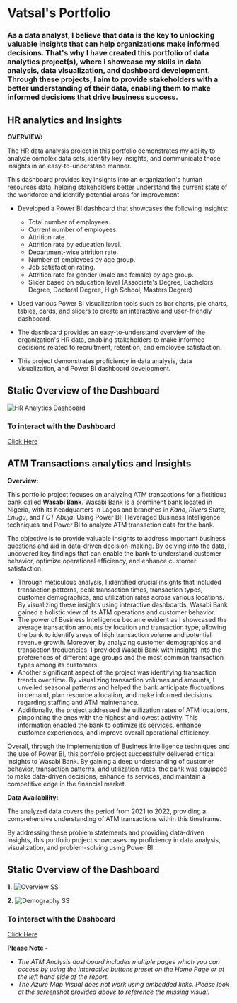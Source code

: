 # Vatsal's Portfolio

### As a data analyst, I believe that data is the key to unlocking valuable insights that can help organizations make informed decisions. That's why I have created this portfolio of data analytics project(s), where I showcase my skills in data analysis, data visualization, and dashboard development. Through these projects, I aim to provide stakeholders with a better understanding of their data, enabling them to make informed decisions that drive business success. 

## HR analytics and Insights
**OVERVIEW:**

The HR data analysis project in this portfolio demonstrates my ability to analyze complex data sets, identify key insights, and communicate those insights in an easy-to-understand manner. 

This dashboard provides key insights into an organization's human resources data, helping stakeholders better understand the current state of the workforce and identify potential areas for improvement
- Developed a Power BI dashboard that showcases the following insights:
  - Total number of employees.
  - Current number of employees.
  - Attrition rate.
  - Attrition rate by education level.
  - Department-wise attrition rate.
  - Number of employees by age group.
  - Job satisfaction rating.
  - Attrition rate for gender (male and female) by age group.
  - Slicer based on education level (Associate's Degree, Bachelors Degree, Doctoral Degree, High School, Masters Degree)

- Used various Power BI visualization tools such as bar charts, pie charts, tables, cards, and slicers to create an interactive and user-friendly dashboard.
- The dashboard provides an easy-to-understand overview of the organization's HR data, enabling stakeholders to make informed decisions related to recruitment, retention, and employee satisfaction.
- This project demonstrates proficiency in data analysis, data visualization, and Power BI dashboard development.

## **Static Overview of the Dashboard**
![HR Analytics Dashboard](https://user-images.githubusercontent.com/87799981/236774620-fd72bb65-b259-41f1-b7dd-56d1395ea48b.jpg)


### To interact with the Dashboard 
[Click Here](https://app.powerbi.com/view?r=eyJrIjoiODQ3OTQ0YjEtOTEzYi00OGY3LWE3MjYtMmU3OGMxNGM2Zjc0IiwidCI6ImY5MzM0ZjY3LTgwYjgtNDg5YS05ZDMyLTk5MmJiOTk2MzY3NSJ9)

## ATM Transactions analytics and Insights 

**Overview:**

This portfolio project focuses on analyzing ATM transactions for a fictitious bank called **Wasabi Bank**. Wasabi Bank is a prominent bank located in Nigeria, with its headquarters in Lagos and branches in _Kano_, _Rivers State_, _Enugu_, and _FCT Abuja_. Using Power BI, I leveraged Business Intelligence techniques and Power BI to analyze ATM transaction data for the bank.

The objective is to provide valuable insights to address important business questions and aid in data-driven decision-making. By delving into the data, I uncovered key findings that can enable the bank to understand customer behavior, optimize operational efficiency, and enhance customer satisfaction.

- Through meticulous analysis, I identified crucial insights that included transaction patterns, peak transaction times, transaction types, customer demographics, and utilization rates across various locations. By visualizing these insights using interactive dashboards, Wasabi Bank gained a holistic view of its ATM operations and customer behavior.
- The power of Business Intelligence became evident as I showcased the average transaction amounts by location and transaction type, allowing the bank to identify areas of high transaction volume and potential revenue growth. Moreover, by analyzing customer demographics and transaction frequencies, I provided Wasabi Bank with insights into the preferences of different age groups and the most common transaction types among its customers.
- Another significant aspect of the project was identifying transaction trends over time. By visualizing transaction volumes and amounts, I unveiled seasonal patterns and helped the bank anticipate fluctuations in demand, plan resource allocation, and make informed decisions regarding staffing and ATM maintenance.
- Additionally, the project addressed the utilization rates of ATM locations, pinpointing the ones with the highest and lowest activity. This information enabled the bank to optimize its services, enhance customer experiences, and improve overall operational efficiency.

Overall, through the implementation of Business Intelligence techniques and the use of Power BI, this portfolio project successfully delivered critical insights to Wasabi Bank. By gaining a deep understanding of customer behavior, transaction patterns, and utilization rates, the bank was equipped to make data-driven decisions, enhance its services, and maintain a competitive edge in the financial market.

**Data Availability:**

The analyzed data covers the period from 2021 to 2022, providing a comprehensive understanding of ATM transactions within this timeframe.

By addressing these problem statements and providing data-driven insights, this portfolio project showcases my proficiency in data analysis, visualization, and problem-solving using Power BI.

## **Static Overview of the Dashboard**
**1.**
![Overview SS](https://github.com/vatsalnehria/BI-and-Analytics-Portfolio/assets/87799981/f45954c0-d250-4b44-95b0-1def683c8518)

**2.**
![Demography SS](https://github.com/vatsalnehria/BI-and-Analytics-Portfolio/assets/87799981/7dc25ae8-9264-442b-9912-8bdcd326e4cf)

### To interact with the Dashboard 
[Click Here](https://app.powerbi.com/view?r=eyJrIjoiODQ1ZTg3ZDYtMDcyYy00NWMxLWFjMjctOWU2MzM2NDAyODA0IiwidCI6ImY5MzM0ZjY3LTgwYjgtNDg5YS05ZDMyLTk5MmJiOTk2MzY3NSJ9&pageName=ReportSectionf80a26385fa981a3cba2)

**Please Note -** 

- _The ATM Analysis dashboard includes multiple pages which you can access by using the interactive buttons preset on the Home Page or at the left hand side of the report._
- _The Azure Map Visual does not work using embedded links. Please look at the screenshot provided above to reference the missing visual._
